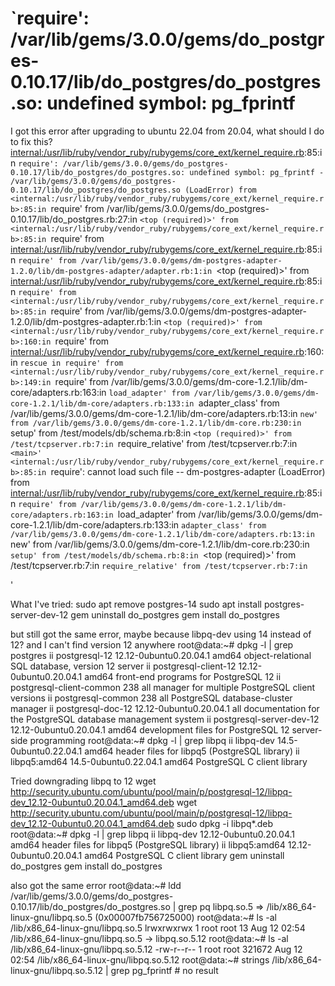 
# `require': /var/lib/gems/3.0.0/gems/do_postgres-0.10.17/lib/do_postgres/do_postgres.so: undefined symbol: pg_fprintf

I got this error after upgrading to ubuntu 22.04 from 20.04, what should I do to fix this?
<internal:/usr/lib/ruby/vendor_ruby/rubygems/core_ext/kernel_require.rb>:85:in `require': /var/lib/gems/3.0.0/gems/do_postgres-0.10.17/lib/do_postgres/do_postgres.so: undefined symbol: pg_fprintf - /var/lib/gems/3.0.0/gems/do_postgres-0.10.17/lib/do_postgres/do_postgres.so (LoadError)
         from <internal:/usr/lib/ruby/vendor_ruby/rubygems/core_ext/kernel_require.rb>:85:in `require'
         from /var/lib/gems/3.0.0/gems/do_postgres-0.10.17/lib/do_postgres.rb:27:in `<top (required)>'
         from <internal:/usr/lib/ruby/vendor_ruby/rubygems/core_ext/kernel_require.rb>:85:in `require'
         from <internal:/usr/lib/ruby/vendor_ruby/rubygems/core_ext/kernel_require.rb>:85:in `require'
         from /var/lib/gems/3.0.0/gems/dm-postgres-adapter-1.2.0/lib/dm-postgres-adapter/adapter.rb:1:in `<top (required)>'
         from <internal:/usr/lib/ruby/vendor_ruby/rubygems/core_ext/kernel_require.rb>:85:in `require'
         from <internal:/usr/lib/ruby/vendor_ruby/rubygems/core_ext/kernel_require.rb>:85:in `require'
         from /var/lib/gems/3.0.0/gems/dm-postgres-adapter-1.2.0/lib/dm-postgres-adapter.rb:1:in `<top (required)>'
         from <internal:/usr/lib/ruby/vendor_ruby/rubygems/core_ext/kernel_require.rb>:160:in `require'
         from <internal:/usr/lib/ruby/vendor_ruby/rubygems/core_ext/kernel_require.rb>:160:in `rescue in require'
         from <internal:/usr/lib/ruby/vendor_ruby/rubygems/core_ext/kernel_require.rb>:149:in `require'
         from /var/lib/gems/3.0.0/gems/dm-core-1.2.1/lib/dm-core/adapters.rb:163:in `load_adapter'
         from /var/lib/gems/3.0.0/gems/dm-core-1.2.1/lib/dm-core/adapters.rb:133:in `adapter_class'
         from /var/lib/gems/3.0.0/gems/dm-core-1.2.1/lib/dm-core/adapters.rb:13:in `new'
         from /var/lib/gems/3.0.0/gems/dm-core-1.2.1/lib/dm-core.rb:230:in `setup'
         from /test/models/db/schema.rb:8:in `<top (required)>'
         from /test/tcpserver.rb:7:in `require_relative'
         from /test/tcpserver.rb:7:in `<main>'
 <internal:/usr/lib/ruby/vendor_ruby/rubygems/core_ext/kernel_require.rb>:85:in `require': cannot load such file -- dm-postgres-adapter (LoadError)
         from <internal:/usr/lib/ruby/vendor_ruby/rubygems/core_ext/kernel_require.rb>:85:in `require'
         from /var/lib/gems/3.0.0/gems/dm-core-1.2.1/lib/dm-core/adapters.rb:163:in `load_adapter'
         from /var/lib/gems/3.0.0/gems/dm-core-1.2.1/lib/dm-core/adapters.rb:133:in `adapter_class'
         from /var/lib/gems/3.0.0/gems/dm-core-1.2.1/lib/dm-core/adapters.rb:13:in `new'
         from /var/lib/gems/3.0.0/gems/dm-core-1.2.1/lib/dm-core.rb:230:in `setup'
         from /test/models/db/schema.rb:8:in `<top (required)>'
         from /test/tcpserver.rb:7:in `require_relative'
         from /test/tcpserver.rb:7:in `<main>'

What I've tried:
sudo apt remove postgres-14 
sudo apt install postgres-server-dev-12
gem uninstall do_postgres
gem install do_postgres

but still got the same error, maybe because libpq-dev using 14 instead of 12? and I can't find version 12 anywhere
root@data:~# dpkg -l | grep postgres
ii  postgresql-12                         12.12-0ubuntu0.20.04.1                  amd64        object-relational SQL database, version 12 server
ii  postgresql-client-12                  12.12-0ubuntu0.20.04.1                  amd64        front-end programs for PostgreSQL 12
ii  postgresql-client-common              238                                     all          manager for multiple PostgreSQL client versions
ii  postgresql-common                     238                                     all          PostgreSQL database-cluster manager
ii  postgresql-doc-12                     12.12-0ubuntu0.20.04.1                  all          documentation for the PostgreSQL database management system
ii  postgresql-server-dev-12              12.12-0ubuntu0.20.04.1                  amd64        development files for PostgreSQL 12 server-side programming
root@data:~# dpkg -l | grep libpq
ii  libpq-dev                             14.5-0ubuntu0.22.04.1                   amd64        header files for libpq5 (PostgreSQL library)
ii  libpq5:amd64                          14.5-0ubuntu0.22.04.1                   amd64        PostgreSQL C client library

Tried downgrading libpq to 12
wget http://security.ubuntu.com/ubuntu/pool/main/p/postgresql-12/libpq-dev_12.12-0ubuntu0.20.04.1_amd64.deb
wget http://security.ubuntu.com/ubuntu/pool/main/p/postgresql-12/libpq-dev_12.12-0ubuntu0.20.04.1_amd64.deb
sudo dpkg -i libpq*.deb
root@data:~# dpkg -l | grep libpq
ii  libpq-dev                             12.12-0ubuntu0.20.04.1                  amd64        header files for libpq5 (PostgreSQL library)
ii  libpq5:amd64                          12.12-0ubuntu0.20.04.1                  amd64        PostgreSQL C client library
gem uninstall do_postgres
gem install do_postgres

also got the same error
root@data:~# ldd /var/lib/gems/3.0.0/gems/do_postgres-0.10.17/lib/do_postgres/do_postgres.so | grep pq
        libpq.so.5 => /lib/x86_64-linux-gnu/libpq.so.5 (0x00007fb756725000)
root@data:~# ls -al /lib/x86_64-linux-gnu/libpq.so.5
lrwxrwxrwx 1 root root 13 Aug 12 02:54 /lib/x86_64-linux-gnu/libpq.so.5 -> libpq.so.5.12
root@data:~# ls -al /lib/x86_64-linux-gnu/libpq.so.5.12
-rw-r--r-- 1 root root 321672 Aug 12 02:54 /lib/x86_64-linux-gnu/libpq.so.5.12
root@data:~# strings /lib/x86_64-linux-gnu/libpq.so.5.12 | grep pg_fprintf # no result


        